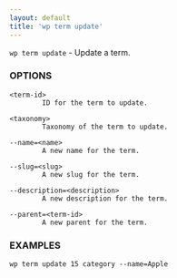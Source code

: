 ```yaml
---
layout: default
title: 'wp term update'
---
```


`wp term update` - Update a term.

### OPTIONS

	<term-id>
			ID for the term to update.

	<taxonomy>
			Taxonomy of the term to update.

	--name=<name>
			A new name for the term.

	--slug=<slug>
			A new slug for the term.

	--description=<description>
			A new description for the term.

	--parent=<term-id>
			A new parent for the term.

### EXAMPLES

	wp term update 15 category --name=Apple


